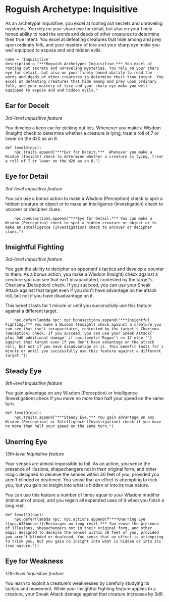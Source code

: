 # Roguish Archetype: Inquisitive
As an archetypal Inquisitive, you excel at rooting out secrets and unraveling mysteries. You rely on your sharp eye for detail, but also on your finely honed ability to read the words and deeds of other creatures to determine their true intent. You excel at defeating creatures that hide among and prey upon ordinary folk, and your mastery of lore and your sharp eye make you well equipped to expose and end hidden evils.

```
name = 'Inquisitive'
description = "***Roguish Archetype: Inquisitive.*** You excel at rooting out secrets and unraveling mysteries. You rely on your sharp eye for detail, but also on your finely honed ability to read the words and deeds of other creatures to determine their true intent. You excel at defeating creatures that hide among and prey upon ordinary folk, and your mastery of lore and your sharp eye make you well equipped to expose and end hidden evils."
```

## Ear for Deceit
*3rd-level Inquisitive feature*

You develop a keen ear for picking out lies. Whenever you make a Wisdom (Insight) check to determine whether a creature is lying, treat a roll of 7 or lower on the d20 as an 8.

```
def level3(npc):
    npc.traits.append("***Ear for Deceit.***  Whenever you make a Wisdom (Insight) check to determine whether a creature is lying, treat a roll of 7 or lower on the d20 as an 8.")
```

## Eye for Detail
*3rd-level Inquisitive feature*

You can use a bonus action to make a Wisdom (Perception) check to spot a hidden creature or object or to make an Intelligence (Investigation) check to uncover or decipher clues.

```
    npc.bonusactions.append("***Eye for Detail.*** You can make a Wisdom (Perception) check to spot a hidden creature or object or to make an Intelligence (Investigation) check to uncover or decipher clues.")
```

## Insightful Fighting
*3rd-level Inquisitive feature*

You gain the ability to decipher an opponent's tactics and develop a counter to them. As a bonus action, you make a Wisdom (Insight) check against a creature you can see that isn't incapacitated, contested by the target's Charisma (Deception) check. If you succeed, you can use your Sneak Attack against that target even if you don't have advantage on the attack roll, but not if you have disadvantage on it.

This benefit lasts for 1 minute or until you successfully use this feature against a different target.

```
    npc.defer(lambda npc: npc.bonusactions.append("***Insightful Fighting.*** You make a Wisdom (Insight) check against a creature you can see that isn't incapacitated, contested by the target's Charisma (Deception) check. If you succeed, you can use your Sneak Attack{' plus 3d6 additional damage' if npc.levels('Rogue') >= 17 else ''} against that target even if you don't have advantage on the attack roll, but not if you have disadvantage on it. This benefit lasts for 1 minute or until you successfully use this feature against a different target."))
```

## Steady Eye
*9th-level Inquisitive feature*

You gain advantage on any Wisdom (Perception) or Intelligence (Investigation) check if you move no more than half your speed on the same turn.

```
def level9(npc):
    npc.traits.append("***Steady Eye.*** You gain advantage on any Wisdom (Perception) or Intelligence (Investigation) check if you move no more than half your speed on the same turn.")
```

## Unerring Eye
*13th-level Inquisitive feature*

Your senses are almost impossible to foil. As an action, you sense the presence of illusions, shapechangers not in their original form, and other magic designed to deceive the senses within 30 feet of you, provided you aren't blinded or deafened. You sense that an effect is attempting to trick you, but you gain no insight into what is hidden or into its true nature.

You can use this feature a number of times equal to your Wisdom modifier (minimum of once), and you regain all expended uses of it when you finish a long rest.

```
def level13(npc):
    npc.defer(lambda npc: npc.actions.append(f"***Unerring Eye ({npc.WISbonus()}/Recharges on long rest).*** You sense the presence of illusions, shapechangers not in their original form, and other magic designed to deceive the senses within 30 feet of you, provided you aren't blinded or deafened. You sense that an effect is attempting to trick you, but you gain no insight into what is hidden or into its true nature."))
```

## Eye for Weakness
*17th-level Inquisitive feature*

You learn to exploit a creature's weaknesses by carefully studying its tactics and movement. While your Insightful Fighting feature applies to a creature, your Sneak Attack damage against that creature increases by 3d6.
